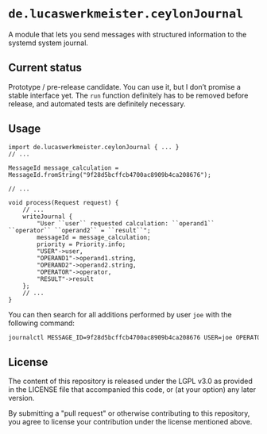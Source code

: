 `de.lucaswerkmeister.ceylonJournal`
===================================

A module that lets you send messages with structured information to the systemd system journal.

Current status
--------------

Prototype / pre-release candidate.
You can use it, but I don’t promise a stable interface yet.
The `run` function definitely has to be removed before release,
and automated tests are definitely necessary.

Usage
-----

```ceylon
import de.lucaswerkmeister.ceylonJournal { ... }
// ...

MessageId message_calculation = MessageId.fromString("9f28d5bcffcb4700ac8909b4ca208676");

// ...

void process(Request request) {
    // ...
    writeJournal {
        "User ``user`` requested calculation: ``operand1`` ``operator`` ``operand2`` = ``result``";
        messageId = message_calculation;
        priority = Priority.info;
        "USER"->user,
        "OPERAND1"->operand1.string,
        "OPERAND2"->operand2.string,
        "OPERATOR"->operator,
        "RESULT"->result
    };
    // ...
}
```

You can then search for all additions performed by user `joe` with the following command:
```sh
journalctl MESSAGE_ID=9f28d5bcffcb4700ac8909b4ca208676 USER=joe OPERATOR=+
```

License
-------

The content of this repository is released under the LGPL v3.0
as provided in the LICENSE file that accompanied this code,
or (at your option) any later version.

By submitting a "pull request" or otherwise contributing to 
this repository, you agree to license your contribution under 
the license mentioned above.
